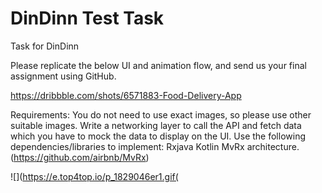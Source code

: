 # DinDinn Test Task
 Task for DinDinn 
 
Please replicate the below UI and animation flow, and send us your final assignment using GitHub.

https://dribbble.com/shots/6571883-Food-Delivery-App

Requirements:
You do not need to use exact images, so please use other suitable images.
Write a networking layer to call the API and fetch data which you have to mock the data to display on the UI.
Use the following dependencies/libraries to implement:
Rxjava
Kotlin
MvRx architecture. (https://github.com/airbnb/MvRx)



![](https://e.top4top.io/p_1829046er1.gif(

